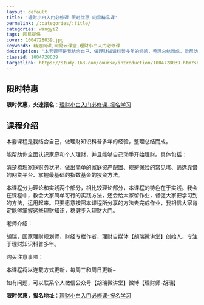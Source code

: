 ```yaml
---
layout: default
title: '理财小白入门必修课-限时优惠-网易精品课'
permalink: /:categories/:title/
categories: wangyi2
tags: 网易提供
cover: 1004728039.jpg
keywords: 精选网课,网易云课堂,理财小白入门必修课
description: '本套课程是我结合自己，做理财知识科普多年的经验，整理总结而成。能帮助你全面认识家庭和个人理财，并且能够自己动手开始理财。'
classid: 1004728039
targetlink: https://study.163.com/course/introduction/1004728039.htm?share=1&shareId=1025206652&utm_campaign=share&utm_medium=iphoneShare&utm_source=&utm_u=1025206652
---
```


## 限时特惠

**限时优惠，火速报名**：[理财小白入门必修课-报名学习](https://study.163.com/course/introduction/1004728039.htm?share=1&shareId=1025206652&utm_campaign=share&utm_medium=iphoneShare&utm_source=&utm_u=1025206652)

## 课程介绍

本套课程是我结合自己，做理财知识科普多年的经验，整理总结而成。



能帮助你全面认识家庭和个人理财，并且能够自己动手开始理财。具体包括：

清楚梳理家庭财务状况，做出简单的家庭资产配置、规避保险的常见坑、筛选靠谱的网贷平台、掌握最基础的指数基金的投资方法。



本课程分为理论和实践两个部分，相比较理论部分，本课程的特色在于实践。我会在课程中，教会大家简单可行的实践方法，还会给大家留作业，督促大家把学习到的方法，运用起来。只要愿意按照本课程所分享的方法去完成作业，我相信大家肯定能够掌握这些理财知识，稳健步入理财大门。



老师介绍：

胡瑞，国家理财规划师，财经专栏作者，理财自媒体【胡瑞微讲堂】创始人，专注于理财知识科普多年。



购买注意事项：

本课程将以连载方式更新，每周三和周日更新~

如有问题，可以联系个人微信公众号【胡瑞微讲堂】微博【理财师-胡瑞】

**限时优惠，报名地址**：[理财小白入门必修课-报名学习](https://study.163.com/course/introduction/1004728039.htm?share=1&shareId=1025206652&utm_campaign=share&utm_medium=iphoneShare&utm_source=&utm_u=1025206652)

